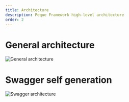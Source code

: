 ```yaml
---
title: Architecture
description: Peque Framework high-level architecture
order: 2
---
```


# General architecture
![General architecture](/images/framework/arch.png)

# Swagger self generation
![Swagger architecture](/images/framework/swagger-arch.png)
